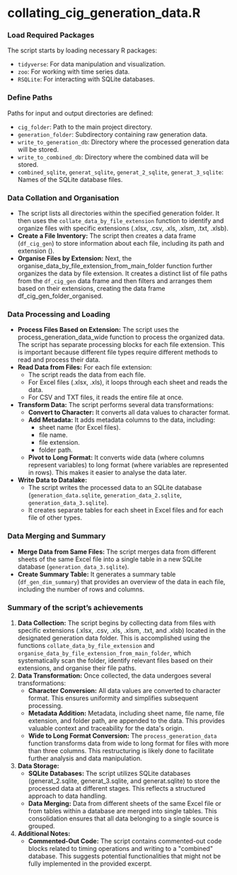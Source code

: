 # collating_cig_generation_data.R

### **Load Required Packages**

The script starts by loading necessary R packages:

- `tidyverse`: For data manipulation and visualization.
- `zoo`: For working with time series data.
- `RSQLite`: For interacting with SQLite databases.

### **Define Paths**

Paths for input and output directories are defined:

- `cig_folder`: Path to the main project directory.
- `generation_folder`: Subdirectory containing raw generation data.
- `write_to_generation_db`: Directory where the processed generation data will be stored.
- `write_to_combined_db`: Directory where the combined data will be stored.
- `combined_sqlite`, `generat_sqlite`, `generat_2_sqlite`, `generat_3_sqlite`: Names of the SQLite database files.

### **Data Collation and Organisation**

- The script lists all directories within the specified generation folder. It then uses the `collate_data_by_file_extension` function to identify and organize files with specific extensions (.xlsx, .csv, .xls, .xlsm, .txt, .xlsb).
- **Create a File Inventory:** The script then creates a data frame (`df_cig_gen`) to store information about each file, including its path and extension ().
- **Organise Files by Extension:** Next, the organise_data_by_file_extension_from_main_folder function further organizes the data by file extension. It creates a distinct list of file paths from the `df_cig_gen` data frame and then filters and arranges them based on their extensions, creating the data frame df_cig_gen_folder_organised.

### **Data Processing and Loading**

- **Process Files Based on Extension:** The script uses the process_generation_data_wide function to process the organized data. The script has separate processing blocks for each file extension. This is important because different file types require different methods to read and process their data.
- **Read Data from Files:** For each file extension:
    - The script reads the data from each file.
    - For Excel files (.xlsx, .xls), it loops through each sheet and reads the data.
    - For CSV and TXT files, it reads the entire file at once.
- **Transform Data:** The script performs several data transformations:
    - **Convert to Character:** It converts all data values to character format.
    - **Add Metadata:** It adds metadata columns to the data, including:
        - sheet name (for Excel files).
        - file name.
        - file extension.
        - folder path.
    - **Pivot to Long Format:** It converts wide data (where columns represent variables) to long format (where variables are represented in rows). This makes it easier to analyse the data later.
- **Write Data to Datalake:**
    - The script writes the processed data to an SQLite database (`generation_data.sqlite`, `generation_data_2.sqlite`, `generation_data_3.sqlite`).
    - It creates separate tables for each sheet in Excel files and for each file of other types.

### **Data Merging and Summary**

- **Merge Data from Same Files:** The script merges data from different sheets of the same Excel file into a single table in a new SQLite database (`generation_data_3.sqlite`).
- **Create Summary Table:** It generates a summary table (`df_gen_dim_summary`) that provides an overview of the data in each file, including the number of rows and columns.

### Summary of the script’s achievements

1. **Data Collection:** The script begins by collecting data from files with specific extensions (.xlsx, .csv, .xls, .xlsm, .txt, and .xlsb) located in the designated generation data folder. This is accomplished using the functions `collate_data_by_file_extension` and `organise_data_by_file_extension_from_main_folder`, which systematically scan the folder, identify relevant files based on their extensions, and organise their file paths.
2. **Data Transformation:** Once collected, the data undergoes several transformations:
    - **Character Conversion:** All data values are converted to character format. This ensures uniformity and simplifies subsequent processing.
    - **Metadata Addition:** Metadata, including sheet name, file name, file extension, and folder path, are appended to the data. This provides valuable context and traceability for the data's origin.
    - **Wide to Long Format Conversion:** The `process_generation_data` function transforms data from wide to long format for files with more than three columns. This restructuring is likely done to facilitate further analysis and data manipulation.
3. **Data Storage:**
    - **SQLite Databases:** The script utilizes SQLite databases (generat_2.sqlite, generat_3.sqlite, and generat.sqlite) to store the processed data at different stages. This reflects a structured approach to data handling.
    - **Data Merging:** Data from different sheets of the same Excel file or from tables within a database are merged into single tables. This consolidation ensures that all data belonging to a single source is grouped.
4. **Additional Notes:**
    - **Commented-Out Code:** The script contains commented-out code blocks related to timing operations and writing to a "combined" database. This suggests potential functionalities that might not be fully implemented in the provided excerpt.